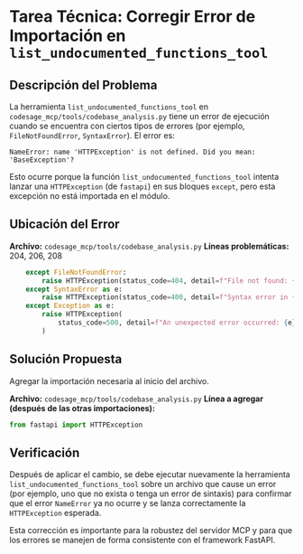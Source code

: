 # Tarea Técnica: Corregir Error de Importación en `list_undocumented_functions_tool`

## Descripción del Problema

La herramienta `list_undocumented_functions_tool` en `codesage_mcp/tools/codebase_analysis.py` tiene un error de ejecución cuando se encuentra con ciertos tipos de errores (por ejemplo, `FileNotFoundError`, `SyntaxError`). El error es:

```
NameError: name 'HTTPException' is not defined. Did you mean: 'BaseException'?
```

Esto ocurre porque la función `list_undocumented_functions_tool` intenta lanzar una `HTTPException` (de `fastapi`) en sus bloques `except`, pero esta excepción no está importada en el módulo.

## Ubicación del Error

**Archivo:** `codesage_mcp/tools/codebase_analysis.py`
**Líneas problemáticas:** 204, 206, 208

```python
    except FileNotFoundError:
        raise HTTPException(status_code=404, detail=f"File not found: {file_path}")
    except SyntaxError as e:
        raise HTTPException(status_code=400, detail=f"Syntax error in {file_path}: {e}")
    except Exception as e:
        raise HTTPException(
            status_code=500, detail=f"An unexpected error occurred: {e}"
        )
```

## Solución Propuesta

Agregar la importación necesaria al inicio del archivo.

**Archivo:** `codesage_mcp/tools/codebase_analysis.py`
**Línea a agregar (después de las otras importaciones):**

```python
from fastapi import HTTPException
```

## Verificación

Después de aplicar el cambio, se debe ejecutar nuevamente la herramienta `list_undocumented_functions_tool` sobre un archivo que cause un error (por ejemplo, uno que no exista o tenga un error de sintaxis) para confirmar que el error `NameError` ya no ocurre y se lanza correctamente la `HTTPException` esperada.

Esta corrección es importante para la robustez del servidor MCP y para que los errores se manejen de forma consistente con el framework FastAPI.